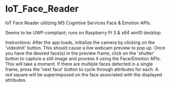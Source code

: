# IoT_Face_Reader
IoT Face Reader utilizing MS Cognitive Services Face &amp; Emotion APIs.

Seems to be UWP-compliant; runs on Raspberry Pi 3 &amp; x64 win10 desktop.

Instructions:
After the app loads, initialize the camera by clicking on the 'videoInit' button. This should cause a live webcam preview to pop up.
Once you have the desired face(s) in the preview frame, click on the 'shutter' button to capture a still image and process it using the Face/Emotion APIs. This will take a moment.
If there are multiple faces detected in a single frame, press the 'next face' button to cycle through attributes for each. A red square will be superimposed on the face associated with the displayed attributes.



